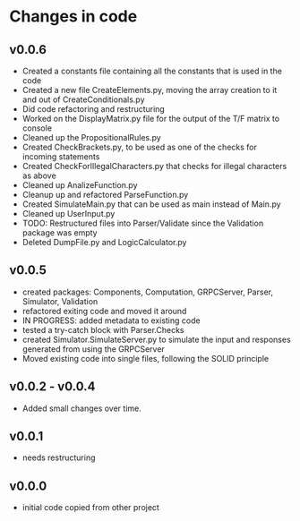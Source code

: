 # Changes in code

## v0.0.6
- Created a constants file containing all the constants that is used in the code
- Created a new file CreateElements.py, moving the array creation to it and out
  of CreateConditionals.py
- Did code refactoring and restructuring
- Worked on the DisplayMatrix.py file for the output of the T/F matrix to console
- Cleaned up the PropositionalRules.py
- Created CheckBrackets.py, to be used as one of the checks for incoming statements
- Created CheckForIllegalCharacters.py that checks for illegal characters as above
- Cleaned up AnalizeFunction.py
- Cleanup up and refactored ParseFunction.py
- Created SimulateMain.py that can be used as main instead of Main.py
- Cleaned up UserInput.py
- TODO: Restructured files into Parser/Validate since the Validation package was empty
- Deleted DumpFile.py and LogicCalculator.py

## v0.0.5
- created packages: Components, Computation, GRPCServer, Parser, Simulator, Validation
- refactored exiting code and moved it around
- IN PROGRESS: added metadata to existing code
- tested a try-catch block with Parser.Checks
- created Simulator.SimulateServer.py to simulate the input and responses generated 
    from using the GRPCServer
- Moved existing code into single files, following the SOLID principle

## v0.0.2 - v0.0.4
- Added small changes over time. 

## v0.0.1
- needs restructuring

## v0.0.0
- initial code copied from other project
